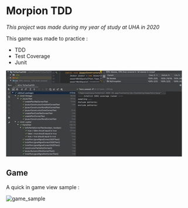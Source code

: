 # Morpion TDD

*This project was made during my year of study at UHA in 2020*

This game was made to practice :
* TDD
* Test Coverage
* Junit

![test_sample](documentation/test.gif)

## Game
A quick in game view sample :

![game_sample](documentation/tictactoe.gif)